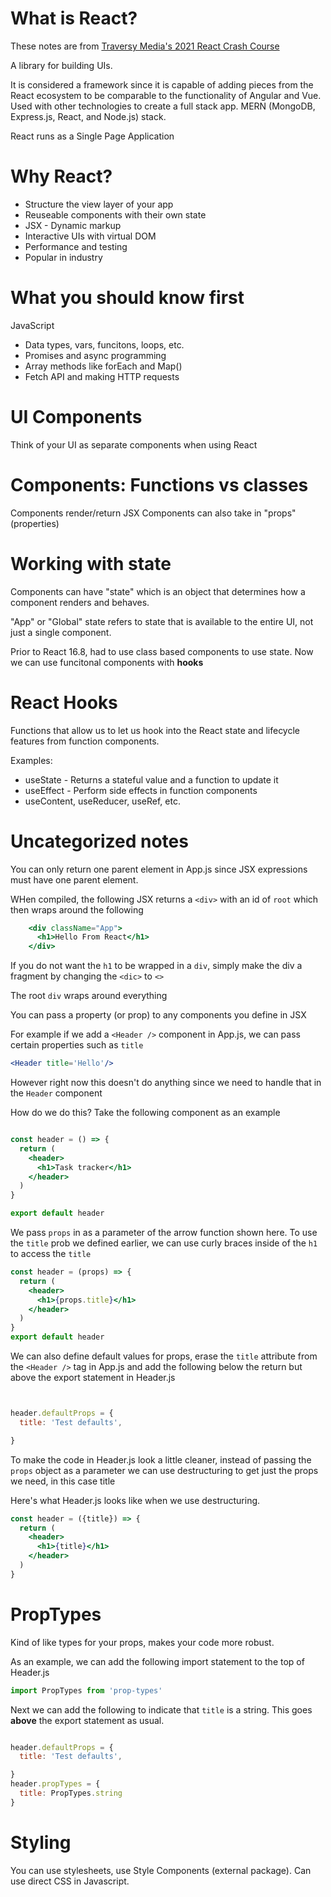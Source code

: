 # What is React?

These notes are from [Traversy Media's 2021 React Crash Course](https://youtu.be/w7ejDZ8SWv8)

A library for building UIs.

It is considered a framework since it is capable of adding pieces from the React ecosystem to be comparable to the functionality of Angular and Vue.
Used with other technologies to create a full stack app.
MERN (MongoDB, Express.js, React, and Node.js) stack.
 
React runs as a Single Page Application

# Why React?

* Structure the view layer of your app
* Reuseable components with their own state
* JSX - Dynamic markup
* Interactive UIs with virtual DOM
* Performance and testing
* Popular in industry

# What you should know first

JavaScript 

* Data types, vars, funcitons, loops, etc.
* Promises and async programming
* Array methods like forEach and Map()
* Fetch API and making HTTP requests

# UI Components
Think of your UI as separate components when using React


# Components: Functions vs classes
Components render/return JSX
Components can also take in "props" (properties)

# Working with state

Components can have "state" which is an object that determines how a component renders and behaves.

"App" or "Global" state refers to state that is available to the entire UI, not just a single component.

Prior to React 16.8, had to use class based components to use state. 
Now we can use funcitonal components with **hooks**


# React Hooks
Functions that allow us to let us hook into the React state and lifecycle features from function components.

Examples:
* useState - Returns a stateful value and a function to update it
* useEffect - Perform side effects in function components
* useContent, useReducer, useRef, etc.

# Uncategorized notes
You can only return one parent element in App.js since JSX expressions must have one parent element.

WHen compiled, the following JSX returns a `<div>` with an id of `root` which then wraps around the following

```jsx
    <div className="App">
      <h1>Hello From React</h1>
    </div>
```
If you do not want the `h1` to be wrapped in a `div`, simply make the div a fragment by changing the `<dic>` to `<>`

The root `div` wraps around everything

You can pass a property (or prop) to any components you define in JSX

For example if we add a `<Header />` component in App.js, we can pass certain properties such as `title`

```jsx 
<Header title='Hello'/>
```

However right now this doesn't do anything since we need to handle that in the `Header` component

How do we do this?
Take the following component as an example
```jsx

const header = () => {
  return (
    <header>
      <h1>Task tracker</h1>
    </header>
  )
}

export default header
```

We pass `props` in as a parameter of the arrow function shown here. To use the `title` prob we defined earlier, we can use curly braces inside of the `h1` to access the `title`
```jsx
const header = (props) => {
  return (
    <header>
      <h1>{props.title}</h1>
    </header>
  )
}
export default header
```

We can also define default values for props, erase the `title` attribute from the `<Header />` tag in App.js and add the following below the return but above the export statement in Header.js
```jsx


header.defaultProps = {
  title: 'Test defaults',

}
```

To make the code in Header.js look a little cleaner, instead of passing the `props` object as a parameter we can use destructuring to get just the props we need, in this case title

Here's what Header.js looks like when we use destructuring.
```jsx
const header = ({title}) => {
  return (
    <header>
      <h1>{title}</h1>
    </header>
  )
}
```

# PropTypes
Kind of like types for your props, makes your code more robust.

As an example, we can add the following import statement to the top of Header.js
```javascript
import PropTypes from 'prop-types'
```

Next we can add the following to indicate that `title` is a string. This goes **above** the export statement as usual.
```jsx

header.defaultProps = {
  title: 'Test defaults',

}
header.propTypes = {
  title: PropTypes.string
}
```

# Styling
You can use stylesheets, use Style Components (external package).
Can use direct CSS in Javascript.

